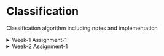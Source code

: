 # Classification
Classification algorithm including notes and implementation

<details>
<summary>Week-1 Assignment-1</summary>
<ul>  
    <li> <a href = "https://github.com/PrashanthSingaravelan/ml-classification/blob/main/Week-1%20Linear%20classifier%20and%20Logistic%20Regression/assignments/Predicting%20sentiments%20from%20product%20reviews.ipynb">
    Predicting sentiments from product reviews</a>
    </li>
</ul>        
</details>

<details>
<summary>Week-2 Assignment-1</summary>
<ul>  
    <li> <a href = "https://github.com/PrashanthSingaravelan/ml-classification/blob/main/Week-2%20Learning%20Linear%20Classifiers/assignments/Implementing%20Logistic%20Regression%20from%20scratch.ipynb">
    Implementing Logistic Regression from scratch</a>
    </li>
</ul>        
</details>
